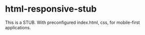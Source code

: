 # html-responsive-stub
This is a STUB. With preconfigured index.html, css, for mobile-first applications.
